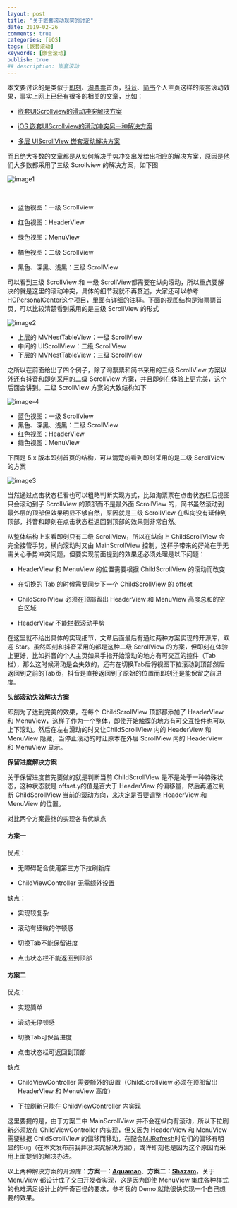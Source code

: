 ```yaml
---
layout: post
title: "关于嵌套滚动现实的讨论"
date: 2019-02-26
comments: true
categories: [iOS]
tags: [嵌套滚动]
keywords: [嵌套滚动]
publish: true
## description: 嵌套滚动
---
```



本文要讨论的是类似于[即刻](https://www.ruguoapp.com/)、[淘票票](https://www.taopiaopiao.com/)首页，[抖音](https://www.douyin.com/)、[简书](https://www.jianshu.com/)个人主页这样的嵌套滚动效果，事实上网上已经有很多的相关的文章，比如：



- [嵌套UIScrollview的滑动冲突解决方案](https://www.jianshu.com/p/040772693872)

- [iOS 嵌套UIScrollview的滑动冲突另一种解决方案](https://www.jianshu.com/p/df01610b4e73)

- [多层 UIScrollView 嵌套滚动解决方案](https://jiar.me/article/Multi-tier-UIScrollView-nested-scrolling-solution)



而且绝大多数的文章都是从如何解决手势冲突出发给出相应的解决方案，原因是他们大多数都采用了三级 Scrollview 的解决方案，如下图

![image1](/images/NestedScrolling/NestedScrolling-1.png)

​    

- 蓝色视图：一级 ScrollView

- 红色视图：HeaderView

- 绿色视图：MenuView

- 橘色视图：二级 ScrollView

- 黑色、深黑、浅黑：三级 ScrollView



可以看到三级 ScrollView 和 一级 ScrollView都需要在纵向滚动，所以重点要解决的就是这里的滚动冲突，具体的细节我就不再赘述，大家还可以参考[HGPersonalCenter](https://github.com/ArchLL/HGPersonalCenter)这个项目，里面有详细的注释。下面的视图结构是淘票票首页，可以比较清楚看到采用的是三级 ScrollView 的形式

![image2](/images/NestedScrolling/NestedScrolling-2.png)





- 上层的 MVNestTableView：一级 ScrollView
- 中间的 UIScrollView：二级 ScrollView
- 下层的 MVNestTableView：三级 ScrollView





之所以在前面给出了四个例子，除了淘票票和简书采用的三级 ScrollView 方案以外还有抖音和即刻采用的二级 ScrollView 方案，并且即刻在体验上更完美，这个后面会讲到。二级 ScrollView 方案的大致结构如下



![image-4](/images/NestedScrolling/NestedScrolling-4.png)



- 蓝色视图：一级 ScrollView
- 黑色、深黑、浅黑：二级 ScrollView
- 红色视图：HeaderView
- 绿色视图：MenuView

下面是 5.x 版本即刻首页的结构，可以清楚的看到即刻采用的是二级 ScrollView 的方案

![image3](/images/NestedScrolling/NestedScrolling-3.png)



当然通过点击状态栏看也可以粗略判断实现方式，比如淘票票在点击状态栏后视图只会滚动到子 ScrollView 的顶部而不是最外面 ScrollView 的，简书虽然滚动到最外层的顶部但效果明显不够自然，原因就是三级 ScrollView 在纵向没有延伸到顶部，抖音和即刻在点击状态栏返回到顶部的效果则非常自然。

从整体结构上来看即刻只有二级 ScrollView，所以在纵向上 ChildScrollView 会完全接管手势，横向滚动时又由 MainScrollView 控制，这样子带来的好处在于无需关心手势冲突问题，但要实现前面提到的效果还必须处理是以下问题：



- HeaderView 和 MenuView 的位置需要根据 ChildScrollView 的滚动而改变

- 在切换的 Tab 的时候需要同步下一个 ChildScrollView 的 offset

- ChildScrollView 必须在顶部留出 HeaderView 和 MenuView 高度总和的空白区域

- HeaderView 不能拦截滚动手势



在这里就不给出具体的实现细节，文章后面最后有通过两种方案实现的开源库，欢迎 Star。虽然即刻和抖音采用的都是这种二级 ScrollView 的方案，但即刻在体验上更好，比如抖音的个人主页如果手指开始滚动的地方有可交互的控件（Tab栏），那么这时候滑动是会失效的，还有在切换Tab后将视图下拉滚动到顶部然后返回到之前的Tab页，抖音是直接返回到了原始的位置而即刻还是能保留之前进度。



**头部滚动失效解决方案**

即刻为了达到完美的效果，在每个 ChildScrollView 顶部都添加了 HeaderView 和 MenuView，这样子作为一个整体，即使开始触摸的地方有可交互控件也可以上下滚动。然后在左右滑动的时又让ChildScrollView 内的 HeaderView 和 MenuView 隐藏，当停止滚动的时让原本在外层 ScrollView 内的 HeaderView 和 MenuView 显示。



**保留进度解决方案**

关于保留进度首先要做的就是判断当前 ChildScrollView 是不是处于一种特殊状态，这种状态就是 offset.y的值是否大于 HeaderView 的偏移量，然后再通过判断 ChildScrollView 当前的滚动方向，来决定是否要调整 HeaderView 和 MenuView 的位置。



对比两个方案最终的实现各有优缺点

#### 方案一

优点：

- 无障碍配合使用第三方下拉刷新库

- ChildViewController 无需额外设置



缺点：

* 实现较复杂

- 滚动有细微的停顿感

- 切换Tab不能保留进度

- 点击状态栏不能返回到顶部



#### 方案二

优点：

- 实现简单

- 滚动无停顿感

- 切换Tab可保留进度

- 点击状态栏可返回到顶部



缺点

- ChildViewController 需要额外的设置（ChildScrollView 必须在顶部留出 HeaderView 和 MenuView 高度）

- 下拉刷新只能在 ChildViewController 内实现



这里要提的是，由于方案二中 MainScrollView 并不会在纵向有滚动，所以下拉刷新必须放在 ChildViewController 内实现，但又因为 HeaderView 和 MenuView 需要根据 ChildScrollView 的偏移而移动，在配合[MJRefresh](https://github.com/CoderMJLee/MJRefresh)时它们的偏移有明显的Bug（在本文发布前我并没深究解决方案），或许即刻也是因为这个原因而采用上面提到的解决办法。



以上两种解决方案的开源库：**方案一：[Aquaman](https://github.com/bawn/Aquaman)**、**方案二：[Shazam](https://github.com/bawn/Shazam)**，关于 MenuView 都设计成了交由开发者实现，这是因为即使 MenuView 集成各种样式的也难满足设计上的千奇百怪的要求，参考我的 Demo 就能很快实现一个自己想要的效果。

